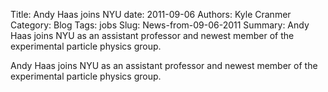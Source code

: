 Title: Andy Haas joins NYU
date: 2011-09-06
Authors: Kyle Cranmer
Category: Blog
Tags: jobs
Slug: News-from-09-06-2011
Summary:  Andy Haas joins NYU as an assistant professor and newest member of the experimental particle physics group.

 

 Andy Haas joins NYU as an assistant professor and newest member of the experimental particle physics group.

 